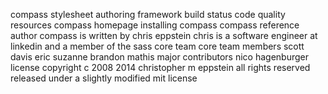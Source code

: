 compass stylesheet authoring framework build status code quality resources compass homepage installing compass compass reference author compass is written by chris eppstein chris is a software engineer at linkedin and a member of the sass core team core team members scott davis eric suzanne brandon mathis major contributors nico hagenburger license copyright c 2008 2014 christopher m eppstein all rights reserved released under a slightly modified mit license